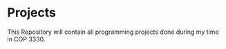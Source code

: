 # Projects
 
This Repository will contain all programming projects done during my time in COP 3330.
